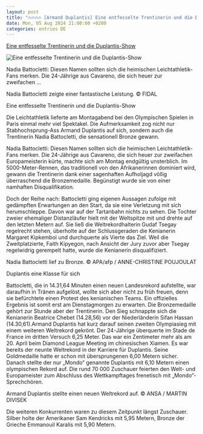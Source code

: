 ```yaml
---
layout: post
title: "🔥🔥🔥🔥 [Armand Duplantis] Eine entfesselte Trentinerin und die Duplantis-Show"
date: Mon, 05 Aug 2024 21:00:00 +0200
categories: entries DE
---
```

[Eine entfesselte Trentinerin und die Duplantis-Show](https://www.sportnews.bz/artikel/leichtathletik/eine-entfesselte-trentinerin-und-die-duplantis-show)

![Eine entfesselte Trentinerin und die Duplantis-Show](https://s3-images.sportnews.bz/_images/fit/1000x563/img/2024/08/nadia-battocletti-zeigte-einer-fantastische-leistung.jpg)

Nadia Battocletti: Diesen Namen sollten sich die heimischen Leichtathletik-Fans merken. Die 24-Jährige aus Cavareno, die sich heuer zur zweifachen ...

Nadia Battocletti zeigte einer fantastische Leistung. © FIDAL

Eine entfesselte Trentinerin und die Duplantis-Show

Die Leichtathletik lieferte am Montagabend bei den Olympischen Spielen in Paris einmal mehr viel Spektakel. Die Aufmerksamkeit zog nicht nur Stabhochsprung-Ass Armand Duplantis auf sich, sondern auch die Trentinerin Nadia Battocletti, die sensationell Bronze gewann.

Nadia Battocletti: Diesen Namen sollten sich die heimischen Leichtathletik-Fans merken. Die 24-Jährige aus Cavareno, die sich heuer zur zweifachen Europameisterin kürte, machte sich am Montag endgültig unsterblich. Im 5000-Meter-Rennen, das traditionell von den Afrikanerinnen dominiert wird, gewann die Trentinerin dank einer sagenhaften Aufholjagd völlig überraschend die Bronzemedaille. Begünstigt wurde sie von einer namhaften Disqualifikation.





Doch der Reihe nach: Battocletti ging eigenen Aussagen zufolge mit gedämpften Erwartungen an den Start, da sie eine Verletzung mit sich herumschleppe. Davon war auf der Tartanbahn nichts zu sehen. Die Tochter zweier ehemaliger Distanzläufer hielt mit der Weltspitze mit und drehte auf den letzten Metern auf. Sie ließ die Weltrekordhalterin Gudaf Tsegay regelrecht stehen, überholte auf der Schlussgeraden die Kenianerin Margaret Kipkemboi und durchquerte als Vierte das Ziel. Weil die Zweitplatzierte, Faith Kipyegon, nach Ansicht der Jury zuvor aber Tsegay regelwidrig gerempelt hatte, wurde die Kenianerin disqualifiziert.





Nadia Battocletti lief zu Bronze. © APA/afp / ANNE-CHRISTINE POUJOULAT

Duplantis eine Klasse für sich

Battocletti, die in 14.31,64 Minuten einen neuen Landesrekord aufstellte, war daraufhin in Tränen aufgelöst, wollte sich aber nicht zu früh freuen, denn sie befürchtete einen Protest des kenianischen Teams. Ein offizielles Ergebnis ist somit erst am Dienstagmorgen zu erwarten. Die Bronzemedaille gehört zur Stunde aber der Trentinerin. Den Sieg schnappte sich die Kenianerin Beatrice Chebet (14.28,56) vor der Niederländerin Sifan Hassan (14.30,61).Armand Duplantis hat kurz darauf seinen zweiten Olympiasieg mit einem weiteren Weltrekord gekrönt. Der 24-Jährige überquerte im Stade de France im dritten Versuch 6,25 Meter. Das war ein Zentimeter mehr als am 20. April beim Diamond League Meeting im chinesischen Xiamen. Es war bereits der neunte Weltrekord in der Karriere für Duplantis. Seine Goldmedaille hatte er schon mit übersprungenen 6,00 Metern sicher. Danach stellte der nur „Mondo“ genannte Duplantis mit 6,10 Metern einen olympischen Rekord auf. Die rund 70 000 Zuschauer feierten den Welt- und Europameister zum Abschluss des Wettkampftages frenetisch mit „Mondo“-Sprechchören.

Armand Duplantis stellte einen neuen Weltrekord auf. © ANSA / MARTIN DIVISEK

Die weiteren Konkurrenten waren zu diesem Zeitpunkt längst Zuschauer. Silber holte der Amerikaner Sam Kendricks mit 5,95 Metern, Bronze der Grieche Emmanouil Karalis mit 5,90 Metern.


